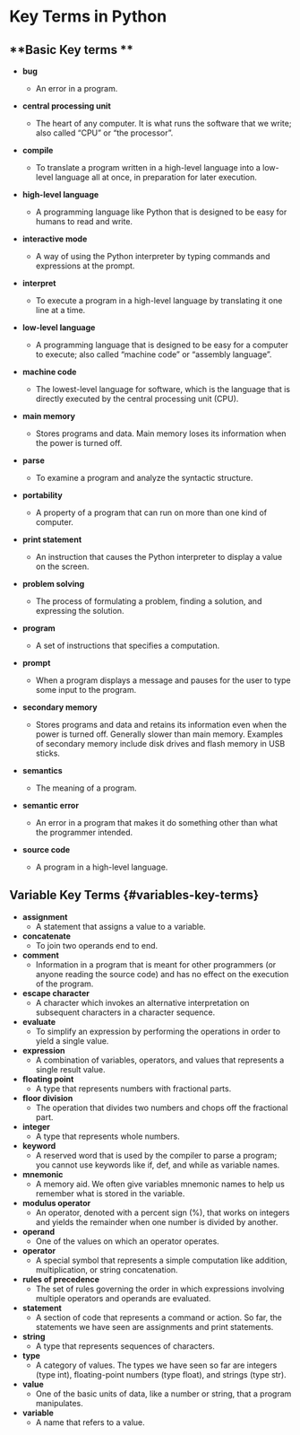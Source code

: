 # Key Terms in Python

## **Basic Key terms **

* **bug**
  * An error in a program.
* **central processing unit**
  * The heart of any computer. It is what runs the software that we write; also called “CPU” or “the processor”.
* **compile**
  * To translate a program written in a high-level language into a low-level language all at once, in preparation for later execution.
* **high-level language**

  * A programming language like Python that is designed to be easy for humans to read and write.

* **interactive mode**

  * A way of using the Python interpreter by typing commands and expressions at the prompt.

* **interpret**

  * To execute a program in a high-level language by translating it one line at a time.

* **low-level language**

  * A programming language that is designed to be easy for a computer to execute; also called “machine code” or “assembly language”.

* **machine code**

  * The lowest-level language for software, which is the language that is directly executed by the central processing unit \(CPU\).

* **main memory**

  * Stores programs and data. Main memory loses its information when the power is turned off.

* **parse**

  * To examine a program and analyze the syntactic structure.

* **portability**

  * A property of a program that can run on more than one kind of computer.

* **print statement**

  * An instruction that causes the Python interpreter to display a value on the screen.

* **problem solving**

  * The process of formulating a problem, finding a solution, and expressing the solution.

* **program**

  * A set of instructions that specifies a computation.

* **prompt**

  * When a program displays a message and pauses for the user to type some input to the program.

* **secondary memory**

  * Stores programs and data and retains its information even when the power is turned off. Generally slower than main memory. Examples of secondary memory include disk drives and flash memory in USB sticks.

* **semantics**

  * The meaning of a program.

* **semantic error**

  * An error in a program that makes it do something other than what the programmer intended.

* **source code**

  * A program in a high-level language.

## Variable Key Terms {#variables-key-terms}

* **assignment**
  * A statement that assigns a value to a variable.
* **concatenate**
  * To join two operands end to end.
* **comment**
  * Information in a program that is meant for other programmers \(or anyone reading the source code\) and has no effect on the execution of the program.
* **escape character**
  * A character which invokes an alternative interpretation on subsequent characters in a character sequence.
* **evaluate**
  * To simplify an expression by performing the operations in order to yield a single value.
* **expression**
  * A combination of variables, operators, and values that represents a single result value.
* **floating point**
  * A type that represents numbers with fractional parts.
* **floor division**
  * The operation that divides two numbers and chops off the fractional part.
* **integer**
  * A type that represents whole numbers.
* **keyword**
  * A reserved word that is used by the compiler to parse a program; you cannot use keywords like if, def, and while as variable names.
* **mnemonic**
  * A memory aid. We often give variables mnemonic names to help us remember what is stored in the variable.
* **modulus operator**
  * An operator, denoted with a percent sign \(%\), that works on integers and yields the remainder when one number is divided by another.
* **operand**
  * One of the values on which an operator operates.
* **operator**
  * A special symbol that represents a simple computation like addition, multiplication, or string concatenation.
* **rules of precedence**
  * The set of rules governing the order in which expressions involving multiple operators and operands are evaluated.
* **statement**
  * A section of code that represents a command or action. So far, the statements we have seen are assignments and print statements.
* **string**
  * A type that represents sequences of characters.
* **type**
  * A category of values. The types we have seen so far are integers \(type int\), floating-point numbers \(type float\), and strings \(type str\).
* **value**
  * One of the basic units of data, like a number or string, that a program manipulates.
* **variable**
  * A name that refers to a value.







